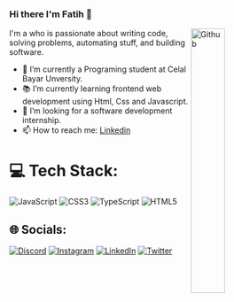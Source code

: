 ### Hi there I'm Fatih 👋

<img width="35%" align="right" alt="Github" src="https://user-images.githubusercontent.com/48678280/88862734-4903af80-d201-11ea-968b-9c939d88a37c.gif" />


I'm a who is passionate about writing code, solving problems, automating stuff, and building software.

- 🔭 I’m currently a Programing student at Celal Bayar Unversity.
- 📚 I’m currently learning  frontend web development using Html, Css and Javascript.
- 👯 I’m looking for a software development internship. 
- 📫 How to reach me: [Linkedin](https://www.linkedin.com/in/fatih-akkayagil/) 


# 💻 Tech Stack:
![JavaScript](https://img.shields.io/badge/javascript-%23323330.svg?style=for-the-badge&logo=javascript&logoColor=%23F7DF1E) ![CSS3](https://img.shields.io/badge/css3-%231572B6.svg?style=for-the-badge&logo=css3&logoColor=white) ![TypeScript](https://img.shields.io/badge/typescript-%23007ACC.svg?style=for-the-badge&logo=typescript&logoColor=white) ![HTML5](https://img.shields.io/badge/html5-%23E34F26.svg?style=for-the-badge&logo=html5&logoColor=white)

## 🌐 Socials:
[![Discord](https://img.shields.io/badge/Discord-%237289DA.svg?logo=discord&logoColor=white)](htttps://discord.gg/AlaganHan#4833) [![Instagram](https://img.shields.io/badge/Instagram-%23E4405F.svg?logo=Instagram&logoColor=white)](https://instagram.com/fatih_akkayagil) [![LinkedIn](https://img.shields.io/badge/LinkedIn-%230077B5.svg?logo=linkedin&logoColor=white)](https://linkedin.com/in/FatihAkkayagil) [![Twitter](https://img.shields.io/badge/Twitter-%231DA1F2.svg?logo=Twitter&logoColor=white)](https://twitter.com/fatih_akkayagil) 



